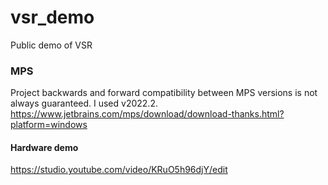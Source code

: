 # vsr_demo
Public demo of VSR

### MPS
Project backwards and forward compatibility between MPS versions is not always guaranteed.
I used v2022.2.
https://www.jetbrains.com/mps/download/download-thanks.html?platform=windows


#### Hardware demo
https://studio.youtube.com/video/KRuO5h96djY/edit
